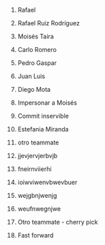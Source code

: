 
1. Rafael
1. Rafael Ruiz Rodríguez
2. Moisés Taira
3. Carlo Romero
4. Pedro Gaspar
5. Juan Luis
6. Diego Mota
7. Impersonar a Moisés
8. Commit inservible

10. Estefania Miranda 
11. otro teammate
12. jjevjervjerbvjb
13. fneirnviierhi 
14. ioiwviwenvbwevbuer
15. wejgbnjwenjg
16. weufnwegnjwe
17. Otro teammate - cherry pick
18. Fast forward 